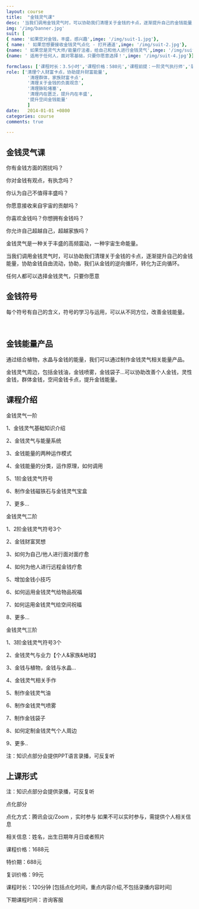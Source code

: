 ```yaml
---
layout: course
title:  "金钱灵气课"
desc: '当我们调用金钱灵气时，可以协助我们清理关于金钱的卡点，逐渐提升自己的金钱能量，协助金钱自由流动，协助，我们从金钱的逆向循环，转化为正向循环。'
img: '/img/banner.jpg'
suit: [
{ name: '如果您对金钱，丰盛，感兴趣',imge: '/img/suit-1.jpg'},
{ name: ' 如果您想要接收金钱灵气点化 - 打开通道',imge: '/img/suit-2.jpg'},
{name: ' 如果您是灵气大师/能量疗法者，给自己和他人进行金钱灵气',imge: '/img/suit-3.jpg'},
{name: ' 适用于任何人，面对零基础，只要你愿意选择！',imge: '/img/suit-4.jpg'}]

formclass: ['课程时长：3.5小时','课程价格：580元','课程前提：一阶灵气执行师','录播课程，随时报名']
role: ['清理个人财富卡点，协助提升财富能量',
        '清理群体，家族财富卡点',
        '清理关于金钱的负面观念',
        '清理脉轮堵塞',
        '清理内在匮乏，提升内在丰盛',
        '提升空间金钱能量'
        ]
date:   2014-01-01 +0800
categories: course
comments: true

---
```

<h2>金钱灵气课</h2>
你有金钱方面的困扰吗？

你对金钱有观点，有执念吗？

你认为自己不值得丰盛吗？

你愿意接收来自宇宙的贡献吗？

你喜欢金钱吗？你想拥有金钱吗？

你允许自己超越自己，超越家族吗？


金钱灵气是一种关于丰盛的高频震动，一种宇宙生命能量。


当我们调用金钱灵气时，可以协助我们清理关于金钱的卡点，逐渐提升自己的金钱能量，协助金钱自由流动，协助，我们从金钱的逆向循环，转化为正向循环。


任何人都可以选择金钱灵气，只要你愿意



<h2>金钱符号</h2>

每个符号有自己的含义，符号的学习与运用，可以从不同方位，改善金钱能量。



   
<h2>金钱能量产品</h2>

通过结合植物，水晶与金钱的能量，我们可以通过制作金钱灵气相关能量产品。

金钱灵气周边，包括金钱油，金钱喷雾，金钱袋子...可以协助改善个人金钱，灵性金钱，群体金钱，空间金钱卡点，提升金钱能量。




<h2>课程介绍</h2>

金钱灵气一阶

1、金钱灵气基础知识介绍

2、金钱灵气与能量系统

3、金钱能量的两种运作模式

4、金钱能量的分类，运作原理，如何调用

5、1阶金钱灵气符号

6、制作金钱磁铁石与金钱灵气宝盒

7、更多...





金钱灵气二阶

1、2阶金钱灵气符号3个

2、金钱财富冥想

3、如何为自己/他人进行面对面疗愈

4、如何为他人进行远程金钱疗愈

5、增加金钱小技巧

6、如何运用金钱灵气给物品祝福

7、如何运用金钱灵气给空间祝福

8、更多...







金钱灵气三阶

1、3阶金钱灵气符号3个

2、金钱灵气与业力【个人&家族&地球】

3、金钱与植物，金钱与水晶...

4、金钱灵气相关手作

5、制作金钱灵气油

6、制作金钱灵气喷雾

7、制作金钱袋子

8、如何定制金钱灵气个人周边

9、更多..


注：知识点部分会提供PPT语言录播，可反复听




<h2>上课形式</h2>




注：知识点部分会提供录播，可反复听

点化部分

点化方式：腾讯会议/Zoom ，实时参与
         如果不可以实时参与，需提供个人相关信息

相关信息：姓名，出生日期年月日或者照片       

课程价格：1688元

特价期：688元

复训价格：99元

课程时长：120分钟 [包括点化时间，重点内容介绍,不包括录播内容时间]

下期课程时间：咨询客服



